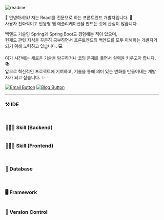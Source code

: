 ![readme](https://github.com/user-attachments/assets/272bad83-fb21-4c95-b50e-adbf3edb04d8)

<p>
  👋 안녕하세요! 저는 React를 전문으로 하는 프론트엔드 개발자입니다. 🚀<br>
사용자 친화적이고 반응형 웹 애플리케이션을 만드는 것에 관심이 많습니다.

백엔드 기술인 Spring과 Spring Boot도 경험해본 적이 있으며, <br>현재도 관련 지식을 꾸준히 공부하면서 프론트엔드와 백엔드를 모두 이해하는 개발자가 되기 위해 노력하고 있습니다. 💻

여가 시간에는 새로운 기술을 탐구하거나 코딩 문제를 풀면서 실력을 키우고자 합니다. 📚<br>
앞으로 혁신적인 프로젝트에 기여하고, 기술을 통해 의미 있는 변화를 만들어내는 개발자가 되고 싶습니다. ✨
</p>

[![Email Button](https://img.shields.io/badge/tiyuuuu9@gmail.com-D14836?style=for-the-badge&logo=gmail&logoColor=white)](mailto:tiyuuu9@gmail.com) [![Blog Button](https://img.shields.io/badge/TaeJang-blog-%23000000.svg?style=for-the-badge&logo=tistory&logoColor=white)](https://tiyu99.tistory.com/)
***

### ⚒️ IDE
<img src="https://img.shields.io/badge/IntelliJ_IDEA-000000.svg?style=for-the-badge&logo=intellij-idea&logoColor=white" alt=""> <img src="https://img.shields.io/badge/Eclipse-2C2255?style=for-the-badge&logo=eclipse&logoColor=white" alt=""> <img src="https://img.shields.io/badge/Visual_Studio_Code-0078D4?style=for-the-badge&logo=visual%20studio%20code&logoColor=white" alt="">


### 🧑🏻‍💻 Skill (Backend)
<img src="https://img.shields.io/badge/Java-ED8B00?style=for-the-badge&logo=openjdk&logoColor=white" alt=""> 


### 🧑🏻‍💻 Skill (Frontend)
<img src="https://img.shields.io/badge/HTML-239120?style=for-the-badge&logo=html5&logoColor=white" alt=""> <img src="https://img.shields.io/badge/CSS-239120?&style=for-the-badge&logo=css3&logoColor=white" alt=""> <img src="https://img.shields.io/badge/JavaScript-F7DF1E?style=for-the-badge&logo=JavaScript&logoColor=white" alt=""> <img src="https://img.shields.io/badge/jQuery-0769AD?style=for-the-badge&logo=jquery&logoColor=white" alt="">


### 💾 Database
<img src="https://img.shields.io/badge/MySQL-00000F?style=for-the-badge&logo=mysql&logoColor=white" alt=""> <img src="https://img.shields.io/badge/Firebase-039BE5?style=for-the-badge&logo=Firebase&logoColor=white" alt="">


### 🖥️ Framework
<img src="https://img.shields.io/badge/Spring-6DB33F?style=for-the-badge&logo=spring&logoColor=white" alt=""> 


### 🔗 Version Control
<img src="https://img.shields.io/badge/GitHub-100000?style=for-the-badge&logo=github&logoColor=white" alt=""> <img src="https://img.shields.io/badge/GIT-E44C30?style=for-the-badge&logo=git&logoColor=white" alt="">
